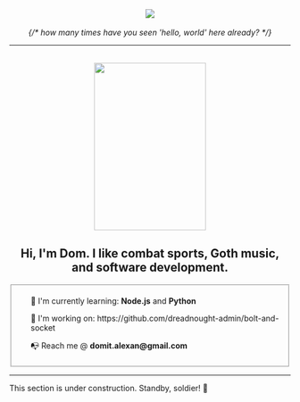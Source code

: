 
<!--
**dreadnought-admin/dreadnought-admin** is a ✨ _special_ ✨ repository because its `README.md` (this file) appears on your GitHub profile.

Here are some ideas to get you started:

- 🔭 I’m currently working on ...
- 🌱 I’m currently learning ...
- 👯 I’m looking to collaborate on ...
- 🤔 I’m looking for help with ...
- 💬 Ask me about ...
- 📫 How to reach me: ...
- 😄 Pronouns: ...
- ⚡ Fun fact: ...
-->

<div align="center">
  <img align="center" src="https://data.whicdn.com/images/306091932/original.gif"/>
</div>
<br/>
<div align="center">
  <em>{/* how many times have you seen 'hello, world' here already? */}</em>
</div>

<hr>
<br/>

<div align="center">
  <img  height="300em" width="200.5em" align="center" src="https://i.pinimg.com/originals/9d/9b/d1/9d9bd13afce1a798d22ecfd9897730ed.gif"/>
  <h2><strong>Hi, I'm Dom.</strong> I like combat sports, Goth music, and software development.</h2>
</div> 

<div>
  <fieldset>
    <ul list-style="none">
      <p>💾 I'm currently learning: <strong>Node.js</strong> and <strong>Python</strong>
      <p>🦺 I'm working on: https://github.com/dreadnought-admin/bolt-and-socket</p>
      <p>📭 Reach me @ <strong> domit.alexan@gmail.com</strong></p> 
    </ul>  
  </fieldset>
</div>

<hr>

<p> This section is under construction. Standby, soldier! 🚧</p>

